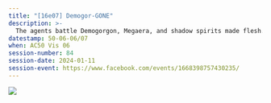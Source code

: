 ```yaml
---
title: "[16e07] Demogor-GONE"
description: >-
  The agents battle Demogorgon, Megaera, and shadow spirits made flesh.
datestamp: 50-06-06/07
when: AC50 Vis 06
session-number: 84
session-date: 2024-01-11
session-event: https://www.facebook.com/events/1668398757430235/
---
```


![](https://d2mods.info/resources/infinitum/images/anims-demogorgon-animated.gif)
